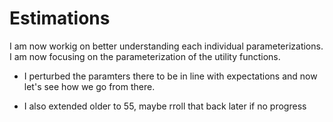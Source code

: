 # Estimations

I am now workig on better understanding each individual parameterizations. I am now focusing on the parameterization of the utility functions.

* I perturbed the paramters there to be in line with expectations and now let's see how we go from there.

* I also extended older to 55, maybe rroll that back later if no progress
